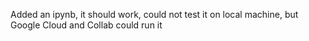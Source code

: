 Added an ipynb, it should work, could not test it on local machine, but Google Cloud and Collab could run it
